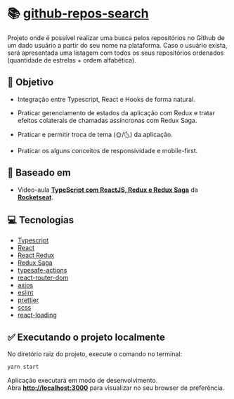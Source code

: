 # 📚 [**github-repos-search**](https://github-repos-search.vercel.app/home)

Projeto onde é possível realizar uma busca pelos repositórios no Github de um dado usuário a partir do seu nome na plataforma. Caso o usuário exista, será apresentada uma listagem com todos os seus repositórios ordenados (quantidade de estrelas + ordem alfabética).

## 📌 Objetivo

- Integração entre Typescript, React e Hooks de forma natural.

- Praticar gerenciamento de estados da aplicação com Redux e tratar efeitos colaterais de chamadas assíncronas com Redux Saga.

- Praticar e permitir troca de tema (🌞/🌜) da aplicação.

- Praticar os alguns conceitos de responsividade e mobile-first.

## 📖 Baseado em

- Vídeo-aula **[TypeScript com ReactJS, Redux e Redux Saga](https://www.youtube.com/watch?v=OXxul6AvXNs&t)** da **[Rocketseat](https://rocketseat.com.br/)**.

## 💻 Tecnologias

- [Typescript](https://www.typescriptlang.org/)
- [React](https://pt-br.reactjs.org/)
- [React Redux](https://react-redux.js.org/)
- [Redux Saga](https://redux-saga.js.org/)
- [typesafe-actions](https://github.com/piotrwitek/typesafe-actions)
- [react-router-dom](https://reactrouter.com/web/guides/quick-start)
- [axios](https://github.com/axios/axios)
- [eslint](https://eslint.org/)
- [prettier](https://prettier.io/)
- [scss](https://www.npmjs.com/package/sass)
- [react-loading](https://www.npmjs.com/package/react-loading)

## ✅ Executando o projeto localmente

No diretório raiz do projeto, execute o comando no terminal:

```bash
yarn start
```

Aplicação executará em modo de desenvolvimento.\
Abra **[http://localhost:3000](http://localhost:3000)** para visualizar no seu browser de preferência.
